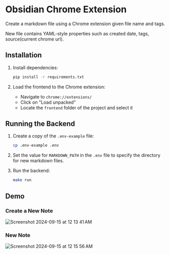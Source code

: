 # Obsidian Chrome Extension

Create a markdown file using a Chrome extension given file name and tags.

New file contains YAML-style properties such as created date, tags, source(current chrome url).

## Installation

1. Install dependencies:

   ```bash
   pip install -r requirements.txt
   ```

2. Load the frontend to the Chrome extension:
   - Navigate to `chrome://extensions/`
   - Click on "Load unpacked"
   - Locate the `frontend` folder of the project and select it

## Running the Backend

1. Create a copy of the `.env-example` file:

   ```bash
   cp .env-example .env
   ```

2. Set the value for `MARKDOWN_PATH` in the `.env` file to specify the directory for new markdown files.

3. Run the backend:

   ```bash
   make run
   ```

## Demo

### Create a New Note

![Screenshot 2024-09-15 at 12 13 41 AM](https://github.com/user-attachments/assets/aa215adb-17cd-4316-bd5f-95f72449d5be)

### New Note

![Screenshot 2024-09-15 at 12 15 56 AM](https://github.com/user-attachments/assets/b674dc5c-71cc-48b3-872b-5c5523440237)

